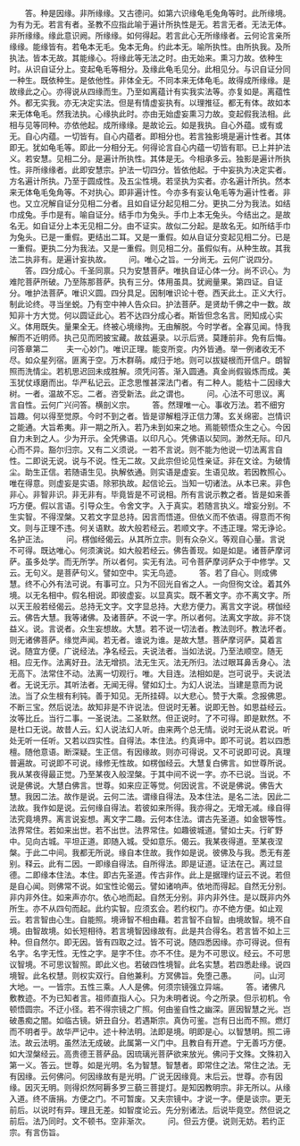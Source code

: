 <!-- { "loadSidebar": true } -->
　　答。种是因缘。非所缘缘。又古德问。如第六识缘龟毛兔角等时。此所缘境。为有为无。若言有者。圣教不应指此喻于遍计所执性是无。若言无者。无法无体。非所缘缘。缘此意识阙。所缘缘。如何得起。若言此心无所缘缘者。云何论言亲所缘缘。能缘皆有。若龟本无毛。兔本无角。约此本无。喻所执性。由所执我。及所执法。皆本无故。其能缘心。将缘此等无法之时。由无始来。熏习力故。依种生时。从识自证分上。变起龟毛等相分。及缘此龟毛见分。此相见分。与识自证分同一种生。既依种生。是依他性。非体全无。不同本来无体龟毛。故得成所缘缘。是故缘此之心。亦得说从四缘而生。乃至如离蕴计有实我实法等。亦复如是。离蕴性外。都无实我。亦无决定实法。但是有情虚妄执有。以理推征。都无有体。故如本来无体龟毛。然我法执。心缘执此时。亦由无始虚妄熏习力故。变起假我法相。此相与见等同种。亦依他起。成所缘缘。是故论云。如是我执。自心外蕴。或有或无。自心内蕴。一切皆有。自心内蕴者。即相分也。若言独影境是遍计性者。其体即无。犹如龟毛等。即此一分相分无。何得论言自心内蕴一切皆有耶。已上并护法义。若安慧。见相二分。是遍计所执性。其体是无。今相承多云。独影是遍计所执性。非所缘缘者。此即安慧宗。护法一切四分。皆依他起。于中妄执为决定实者。方名遍计所执。乃至于圆成性。及五尘性境。若坚执为实者。亦名遍计所执。然本来无体龟毛兔角等。不对执心。即非遍计性。今亦多有妄认龟毛等为遍计性者。非也。又立况解自证分见相二分者。且如自证分起见相二分。更执二分为我法。如结巾成兔。手巾是有。喻自证分。结手巾为兔头。手巾上本无兔头。今结出之。是故名无。如自证分上本无见相二分。由不证实。故似二分起。是故名无。如所结手巾为兔头。已是一重假。更结出二耳。又是一重假。如从自证分变起见相二分。已是一重假。更执二分为我法。又是一重假。则见相二分。虽假似有。从种生故。其我法二执非有。是遍计妄执故。
　　问。唯心之旨。一分尚无。云何广说四分。
　　答。四分成心。千圣同禀。只为安慧菩萨。唯执自证心体一分。尚不识心。为难陀菩萨所破。乃至陈那菩萨。执有三分。体用虽具。犹阙量果。第四证。自证分。唯护法菩萨。唯识义圆。四分具足。因制唯识论十卷。西天此土。正义大行。制此论终。寻当坐蜕。乃有空中神人告众曰。护法菩萨。是贤劫千佛之中一数。故知非十方大觉。何以圆证此心。若不达四分成心者。斯皆但念名言。罔知成心实义。体用既失。量果全无。终被心境缘拘。无由解脱。今时学者。全寡见闻。恃我解而不近明师。执己见而罔披宝藏。故兹遍录。以示后贤。莫踵前非。免有后悔。
问答章第二
　　夫一心妙门。唯识正理。能变所变。内外皆通。举一例诸收无不尽。如众星列宿。匪离于空。万木群萌。咸归于地。则可以拔疑根而开信户。朗智照而洗情尘。若机思迟回未成胜解。须凭问答。渐入圆通。真金尚假锻炼而成。美玉犹仗琢磨而出。华严私记云。正念思惟甚深法门者。有二种人。能枯十二因缘大树。一者。温故不忘。二者。咨受新法。此之谓也。
　　问。心法不可思议。离言自性。云何广兴问答。横剖义宗。
　　答。然理唯一心。事收万法。若不细穷旨趣。何以得至觉原。今时不到之者。皆是谬解粗浮正信力薄。玄关绵密。岂情识之能通。大旨希夷。非一期之所入。若乃未到如来之地。焉能顿悟众生之心。今因自力未到之人。少为开示。全凭佛语。以印凡心。凭佛语以契同。渺然无际。印凡心而不异。豁尔归宗。又有二义须说。一若不言说。则不能为他说一切法离言自性。二即说无说。说与不说。性无二故。又此宗但论见性亲证。非在文诠。为破情尘。助生正信。若随语生见。执解依通。则实语是虚妄。生语见故。若因教照心。唯在得意。则虚妄是实语。除邪执故。起信论云。当知一切诸法。从本已来。非色非心。非智非识。非无非有。毕竟皆是不可说相。所有言说示教之者。皆是如来善巧方便。假以言语。引导众生。令舍文字。入于真实。若随言执义。增妄分别。不生实智。不得涅槃。又若文字显总持。因言而悟道。但依义而不依语。得意而不徇文。则与正理不违。何关语默。故大般若经云。若顺文字。不违正理。常无诤论。名护正法。
　　问。楞伽经偈云。从其所立宗。则有众杂义。等观自心量。言说不可得。既达唯心。何须演说。如大般若经云。佛告善现。如是如是。诸菩萨摩诃萨。虽多处学。而无所学。所以者何。实无有法。可令菩萨摩诃萨众于中修学。又云。无句义。是菩萨句义。譬如空中。实无鸟迹。
　　答。若了自心。则成佛慧。终不心外有法可说。有事可立。只为不回光自省之人。一向但徇文诠。着其外境。以无名相中。假名相说。即彼虚妄。以显真实。既不著文字。亦不离文字。所以天王般若经偈云。总持无文字。文字显总持。大悲方便力。离言文字说。楞伽经云。佛告大慧。我等诸佛。及诸菩萨。不说一字。所以者何。法离文字故。非不饶益义。说。言说者。众生妄想故。大慧。若不说一切法者。教法则坏。教法坏者。则无诸佛菩萨。缘觉声闻。若无者。谁说为谁。是故大慧。菩萨摩诃萨。莫着言说。随宜方便。广说经法。净名经云。夫说法者。当如法说。乃至法顺空。随无相。应无作。法离好丑。法无增损。法无生灭。法无所归。法过眼耳鼻舌身心。法无高下。法常住不动。法离一切观行。唯。大目连。法相如是。岂可说乎。夫说法者。无说无示。其听法者。无闻无得。譬如幻士。为幻人说法。当建是意而为说法。当了众生根有利钝。善于知见。无所挂碍。以大悲心。赞于大乘。念报佛恩。不断三宝。然后说法。故知非是不许说法。但说时无著。说即无咎。如思益经云。汝等比丘。当行二事。一圣说法。二圣默然。但正说时。了不可得。即是默然。不是杜口无说。故昔人云。幻人说法幻人听。由来两个总无情。说时无说从君说。听处无听一任听。又若以四实性。自得法。本住法。约真谛中。即不可说。若以四悉檀。随他意语。断深疑。生正信。有因缘故。则亦可得说。又不可说即可说。真理普遍故。可说即不可说。缘修无性故。如楞伽经云。大慧复白佛言。如世尊所说。我从某夜得最正觉。乃至某夜入般涅槃。于其中间不说一字。亦不已说。当说。不说是佛说。大慧白佛言。世尊。如来应正等觉。何因说言。不说是佛说。佛告大慧。我因二法。故作是说。云何二法。谓缘自得法。及本住法。是名二法。因此二法故。我作如是说。云何缘自得法。若彼如来所得。我亦得之。无增无减。缘自得法究竟境界。离言说妄想。离文字二趣。云何本住法。谓古先圣道。如金银等性。法界常住。若如来出世。若不出世。法界常住。如趣彼城道。譬如士夫。行旷野中。见向古城。平坦正道。即随入城。受如意乐。偈云。我某夜得道。至某夜涅槃。于此二中间。我都无所说。缘自本住故。我作如是说。彼佛及与我。悉无有差别。释云。此有二因。一即缘自得法。自所得法。即是证道。证法在己。离过显德。二即缘本住法。本住。即古先圣道。传古非作。此上是据理约证云不说。若但是自心闻。则佛常不说。如宝性论偈云。譬如诸响声。依地而得起。自然无分别。非内非外住。如来声亦尔。依心地而起。自然无分别。非内非外住。是以既非内外所生。亦不从四句而起。此约实智。应须玄会。若约权门。亦不绝方便。如止观云。若言智由心生。自能照。境谛智不相由藉。若言智不自智。由境故智。境不自境。由智故境。如长短相待。若言境智因缘故有。此是共合得名。若言皆不如上三种。但自然尔。即无因。皆有四取之过。皆不可说。随四悉因缘。亦可得说。但有名字。名字无性。无性之字。是字不住。亦不不住。是为不可思议。经云。不可思议智境。不可思议智照。即此义也。若破四性境智。此名实慧。若四悉赴缘。说四境智。此名权慧。则权实双行。自他兼利。方冥佛旨。免堕己愚。
　　问。山河大地。一。一皆宗。五性三乘。人人是佛。何须宗镜强立异端。
　　答。诸佛凡敷教迹。不为已知者言。祖师直指人心。只为未明者说。今之所录。但示初机。令顿悟圆宗。不迂小径。若不得宗镜之广照。何由鉴自性之幽深。匪因智慧之光。岂破愚痴之闇。如临古镜。妍丑自分。若遇斯宗。真伪可鉴。岂有日出而不照。燃灯而不明者乎。故华严记中。述十种法明。法即是境。明即是心。以智慧明。照二谛法。故云法明。虽然法无成破。此属第一义门中。且教自有开遮。宁无善巧方便。如大涅槃经云。高贵德王菩萨品。因琉璃光菩萨欲来放光。佛问于文殊。文殊初入第一义。答云。世尊。如是光明。名为智慧。智慧者。即常住之法。常住之法。无有因缘。云何佛问。何因缘故有是光明。广说无因缘竟。末后云。世尊。亦有因缘。因灭无明。则得炽然阿耨多罗三藐三菩提灯。是知因教明宗。非无所以。从缘入道。终不唐捐。方便之门。不可暂废。又夫宗镜中。才说一字。便是谈宗。更无前后。以说时有异。理且无差。如智度论云。先分别诸法。后说毕竟空。然但说之前后。法乃同时。文不顿书。空非渐次。
　　问。但云方便。说则无妨。若约正宗。有言伤旨。
